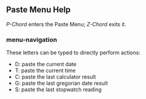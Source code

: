 ## Paste Menu Help

*P-Chord* enters the Paste Menu; *Z-Chord* exits it.

### menu-navigation

These letters can be typed to directly perform actions:
  * D: paste the current date
  * T: paste the current time
  * C: paste the last calculator result
  * G: paste the last gregorian date result
  * S: paste the last stopwatch reading

